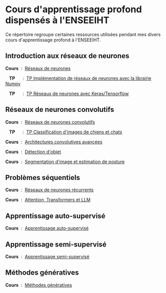 # Cours d'apprentissage profond dispensés à l'ENSEEIHT

Ce répertoire regroupe certaines ressources utilisées pendant mes divers cours d'apprentissage profond à l'ENSEEIHT.

## Introduction aux réseaux de neurones

**Cours** &nbsp;:&nbsp; [Réseaux de neurones](https://github.com/axelcarlier/deeplearning/blob/main/Diapositives/01%20-%20Introduction%20aux%20r%C3%A9seaux%20de%20neurones.pdf)


&nbsp;&nbsp;&nbsp;**TP** &nbsp;&nbsp;&nbsp; &nbsp;:&nbsp; [TP Implémentation de réseaux de neurones avec la librairie Numpy](https://github.com/axelcarlier/deeplearning/blob/main/Notebooks/01%20-%20R%C3%A9seaux%20de%20Neurones%20avec%20Numpy.ipynb)


&nbsp;&nbsp;&nbsp;**TP** &nbsp;&nbsp;&nbsp; &nbsp;:&nbsp; [TP Réseaux de neurones avec Keras/Tensorflow](https://github.com/axelcarlier/deeplearning/blob/main/Notebooks/02%20-%20Classification%20avec%20Keras_Tensorflow.ipynb) 


## Réseaux de neurones convolutifs

**Cours** &nbsp;:&nbsp; [Réseaux de neurones convolutifs](https://github.com/axelcarlier/deeplearning/blob/main/Diapositives/02%20-%20Introduction%20aux%20r%C3%A9seaux%20de%20neurones%20convolutifs.pdf)


&nbsp;&nbsp;&nbsp;**TP** &nbsp;&nbsp;&nbsp; &nbsp;:&nbsp; [TP Classification d'images de chiens et chats](https://github.com/axelcarlier/deeplearning/blob/main/Notebooks/01%20-%20R%C3%A9seaux%20de%20Neurones%20avec%20Numpy.ipynb)


**Cours** &nbsp;:&nbsp; [Architectures convolutives avancées](https://github.com/axelcarlier/deeplearning/blob/main/Diapositives/04%20-%20Architectures%20Convolutives%20Avanc%C3%A9es.pdf)


**Cours** &nbsp;:&nbsp; [Détection d'objet](https://github.com/axelcarlier/deeplearning/blob/main/Diapositives/05%20-%20Detection%20d'objet.pdf)


**Cours** &nbsp;:&nbsp; [Segmentation d'image et estimation de posture](https://github.com/axelcarlier/deeplearning/blob/main/Diapositives/06%20-%20Segmentation%20d'image%20et%20Estimation%20de%20Posture.pdf)


## Problèmes séquentiels

**Cours** &nbsp;:&nbsp; [Réseaux de neurones récurrents](https://github.com/axelcarlier/deeplearning/blob/main/Diapositives/03%20-%20Introduction%20aux%20r%C3%A9seaux%20de%20neurones%20r%C3%A9currents.pdf)


**Cours** &nbsp;:&nbsp; [Attention, Transformers et LLM](https://github.com/axelcarlier/deeplearning/blob/main/Diapositives/07%20-%20Attention%2C%20Transformers%20et%20LLM.pdf)



## Apprentissage auto-supervisé

**Cours** &nbsp;:&nbsp; [Apprentissage auto-supervisé](https://github.com/axelcarlier/deeplearning/blob/main/Diapositives/08%20-%20Apprentissage%20auto-supervis%C3%A9.pdf)

## Apprentissage semi-supervisé

**Cours** &nbsp;:&nbsp; [Apprentissage semi-supervisé](https://github.com/axelcarlier/deeplearning/blob/main/Diapositives/09%20-%20Apprentissage%20Semi-Supervis%C3%A9.pdf)


## Méthodes génératives

**Cours** &nbsp;:&nbsp; [Méthodes génératives](https://github.com/axelcarlier/deeplearning/blob/main/Diapositives/10%20-%20M%C3%A9thodes%20G%C3%A9n%C3%A9ratives.pdf)
